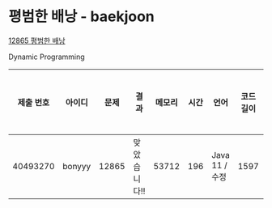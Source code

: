 # 평범한 배낭 - baekjoon

[12865 평범한 배낭](https://www.acmicpc.net/problem/12865)

Dynamic Programming

| 제출 번호 | 아이디 | 문제  | 결과         | 메모리 | 시간 | 언어           | 코드 길이 | 제출한 시간 |
| --------- | ------ | ----- | ------------ | ------ | ---- | -------------- | --------- | ----------- |
| 40493270  | bonyyy | 12865 | 맞았습니다!! | 53712  | 196  | Java 11 / 수정 | 1597      | 39분 전     |
